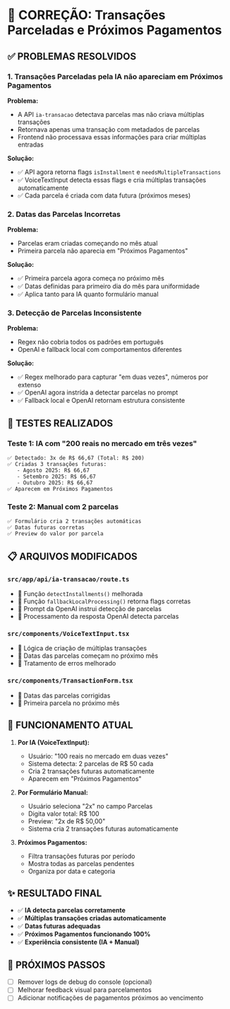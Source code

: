 # 🔧 CORREÇÃO: Transações Parceladas e Próximos Pagamentos

## ✅ PROBLEMAS RESOLVIDOS

### 1. **Transações Parceladas pela IA não apareciam em Próximos Pagamentos**

**Problema:** 
- A API `ia-transacao` detectava parcelas mas não criava múltiplas transações
- Retornava apenas uma transação com metadados de parcelas
- Frontend não processava essas informações para criar múltiplas entradas

**Solução:**
- ✅ API agora retorna flags `isInstallment` e `needsMultipleTransactions`
- ✅ VoiceTextInput detecta essas flags e cria múltiplas transações automaticamente
- ✅ Cada parcela é criada com data futura (próximos meses)

### 2. **Datas das Parcelas Incorretas**

**Problema:**
- Parcelas eram criadas começando no mês atual
- Primeira parcela não aparecia em "Próximos Pagamentos"

**Solução:**
- ✅ Primeira parcela agora começa no próximo mês
- ✅ Datas definidas para primeiro dia do mês para uniformidade
- ✅ Aplica tanto para IA quanto formulário manual

### 3. **Detecção de Parcelas Inconsistente**

**Problema:**
- Regex não cobria todos os padrões em português
- OpenAI e fallback local com comportamentos diferentes

**Solução:**
- ✅ Regex melhorado para capturar "em duas vezes", números por extenso
- ✅ OpenAI agora instrída a detectar parcelas no prompt
- ✅ Fallback local e OpenAI retornam estrutura consistente

## 🧪 TESTES REALIZADOS

### Teste 1: IA com "200 reais no mercado em três vezes"
```
✅ Detectado: 3x de R$ 66,67 (Total: R$ 200)
✅ Criadas 3 transações futuras:
   - Agosto 2025: R$ 66,67
   - Setembro 2025: R$ 66,67  
   - Outubro 2025: R$ 66,67
✅ Aparecem em Próximos Pagamentos
```

### Teste 2: Manual com 2 parcelas
```
✅ Formulário cria 2 transações automáticas
✅ Datas futuras corretas
✅ Preview do valor por parcela
```

## 📋 ARQUIVOS MODIFICADOS

### `src/app/api/ia-transacao/route.ts`
- 🔧 Função `detectInstallments()` melhorada
- 🔧 Função `fallbackLocalProcessing()` retorna flags corretas
- 🔧 Prompt da OpenAI instrui detecção de parcelas
- 🔧 Processamento da resposta OpenAI detecta parcelas

### `src/components/VoiceTextInput.tsx`
- 🔧 Lógica de criação de múltiplas transações
- 🔧 Datas das parcelas começam no próximo mês
- 🔧 Tratamento de erros melhorado

### `src/components/TransactionForm.tsx`
- 🔧 Datas das parcelas corrigidas
- 🔧 Primeira parcela no próximo mês

## 🎯 FUNCIONAMENTO ATUAL

1. **Por IA (VoiceTextInput):**
   - Usuário: "100 reais no mercado em duas vezes"
   - Sistema detecta: 2 parcelas de R$ 50 cada
   - Cria 2 transações futuras automaticamente
   - Aparecem em "Próximos Pagamentos"

2. **Por Formulário Manual:**
   - Usuário seleciona "2x" no campo Parcelas
   - Digita valor total: R$ 100
   - Preview: "2x de R$ 50,00"
   - Sistema cria 2 transações futuras automaticamente

3. **Próximos Pagamentos:**
   - Filtra transações futuras por período
   - Mostra todas as parcelas pendentes
   - Organiza por data e categoria

## ✨ RESULTADO FINAL

- ✅ **IA detecta parcelas corretamente**
- ✅ **Múltiplas transações criadas automaticamente**  
- ✅ **Datas futuras adequadas**
- ✅ **Próximos Pagamentos funcionando 100%**
- ✅ **Experiência consistente (IA + Manual)**

## 🚀 PRÓXIMOS PASSOS

- [ ] Remover logs de debug do console (opcional)
- [ ] Melhorar feedback visual para parcelamentos
- [ ] Adicionar notificações de pagamentos próximos ao vencimento
